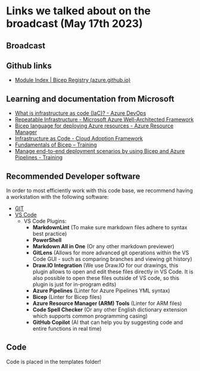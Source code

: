 # Links we talked about on the broadcast (May 17th 2023)

## Broadcast

## Github links

- [Module Index | Bicep Registry (azure.github.io)](https://azure.github.io/bicep-registry-modules/)

## Learning and documentation from Microsoft

- [What is infrastructure as code (IaC)? - Azure DevOps](https://learn.microsoft.com/en-us/devops/deliver/what-is-infrastructure-as-code)
- [Repeatable Infrastructure - Microsoft Azure Well-Architected Framework](https://learn.microsoft.com/en-us/azure/well-architected/devops/automation-infrastructure)
- [Bicep language for deploying Azure resources - Azure Resource Manager](https://learn.microsoft.com/en-us/azure/azure-resource-manager/bicep/overview?tabs=bicep)
- [Infrastructure as Code - Cloud Adoption Framework](https://learn.microsoft.com/en-us/azure/cloud-adoption-framework/ready/considerations/infrastructure-as-code)
- [Fundamentals of Bicep – Training](https://learn.microsoft.com/en-us/training/paths/fundamentals-bicep/)
- [Manage end-to-end deployment scenarios by using Bicep and Azure Pipelines - Training](https://learn.microsoft.com/en-us/training/modules/manage-end-end-deployment-scenarios-using-bicep-azure-pipelines/)

## Recommended Developer software

In order to most efficiently work with this code base, we recommend having a workstation with the following software:

- [GIT](https://git-scm.com/)
- [VS Code](https://code.visualstudio.com/)
  - VS Code Plugins:
    - **MarkdownLint** (To make sure markdown files adhere to syntax best practice)
    - **PowerShell**
    - **Markdown All in One** (Or any other markdown previewer)
    - **GitLens** (Allows for more advanced git operations within the VS Code GUI - such as comparing branches and viewing git history)
    - **Draw.IO Integration** (We use Draw.IO for our drawings, this plugin allows to open and edit these files directly in VS Code. It is also possible to open these files outside of VS code, so this plugin is just for in-program edits)
    - **Azure Pipelines** (Linter for Azure Pipelines YML syntax)
    - **Bicep** (Linter for Bicep files)
    - **Azure Resource Manager (ARM) Tools** (Linter for ARM files)
    - **Code Spell Checker** (Or any other English dictionary extension which supports common programming casing)
    - **GitHub Copilot** (AI that can help you by suggesting code and entire functions in real time)


## Code

Code is placed in the templates folder!
